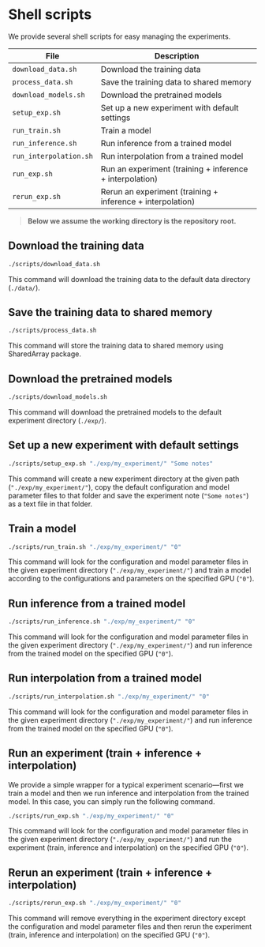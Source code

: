 # Shell scripts

We provide several shell scripts for easy managing the experiments.

| File                   | Description                                                |
|------------------------|------------------------------------------------------------|
| `download_data.sh`     | Download the training data                                 |
| `process_data.sh`      | Save the training data to shared memory                    |
| `download_models.sh`   | Download the pretrained models                             |
| `setup_exp.sh`         | Set up a new experiment with default settings              |
| `run_train.sh`         | Train a model                                              |
| `run_inference.sh`     | Run inference from a trained model                         |
| `run_interpolation.sh` | Run interpolation from a trained model                     |
| `run_exp.sh`           | Run an experiment (training + inference + interpolation)   |
| `rerun_exp.sh`         | Rerun an experiment (training + inference + interpolation) |

> __Below we assume the working directory is the repository root.__

## Download the training data

```sh
./scripts/download_data.sh
```

This command will download the training data to the default data directory
(`./data/`).

## Save the training data to shared memory

```sh
./scripts/process_data.sh
```

This command will store the training data to shared memory using SharedArray
package.

## Download the pretrained models

```sh
./scripts/download_models.sh
```

This command will download the pretrained models to the default experiment
directory (`./exp/`).

## Set up a new experiment with default settings

```sh
./scripts/setup_exp.sh "./exp/my_experiment/" "Some notes"
```

This command will create a new experiment directory at the given path
(`"./exp/my_experiment/"`), copy the default configuration and model parameter
files to that folder and save the experiment note (`"Some notes"`) as a text
file in that folder.

## Train a model

```sh
./scripts/run_train.sh "./exp/my_experiment/" "0"
```

This command will look for the configuration and model parameter files in the
given experiment directory (`"./exp/my_experiment/"`) and train a model according
to the configurations and parameters on the specified GPU (`"0"`).

## Run inference from a trained model

```sh
./scripts/run_inference.sh "./exp/my_experiment/" "0"
```

This command will look for the configuration and model parameter files in the
given experiment directory (`"./exp/my_experiment/"`) and run inference from the
trained model on the specified GPU (`"0"`).

## Run interpolation from a trained model

```sh
./scripts/run_interpolation.sh "./exp/my_experiment/" "0"
```

This command will look for the configuration and model parameter files in the
given experiment directory (`"./exp/my_experiment/"`) and run inference from the
trained model on the specified GPU (`"0"`).

## Run an experiment (train + inference + interpolation)

We provide a simple wrapper for a typical experiment scenario&mdash;first we
train a model and then we run inference and interpolation from the trained
model. In this case, you can simply run the following command.

```sh
./scripts/run_exp.sh "./exp/my_experiment/" "0"
```

This command will look for the configuration and model parameter files in the
given experiment directory (`"./exp/my_experiment/"`) and run the experiment
(train, inference and interpolation) on the specified GPU (`"0"`).

## Rerun an experiment (train + inference + interpolation)

```sh
./scripts/rerun_exp.sh "./exp/my_experiment/" "0"
```

This command will remove everything in the experiment directory except the
configuration and model parameter files and then rerun the experiment (train,
inference and interpolation) on the specified GPU (`"0"`).
